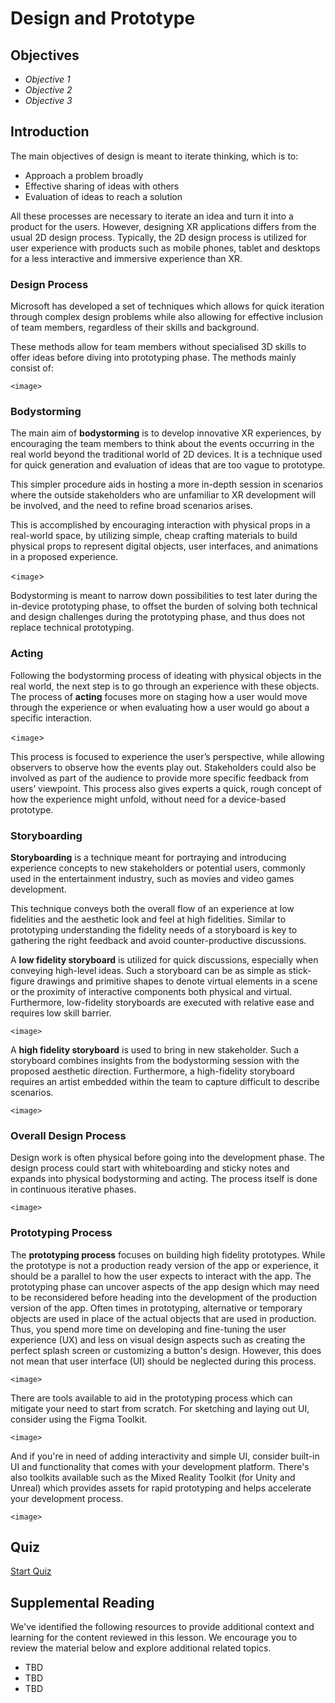 # Design and Prototype

## Objectives

- *Objective 1*
- *Objective 2*
- *Objective 3*

## Introduction

The main objectives of design is meant to iterate thinking, which is to:

- Approach a problem broadly
- Effective sharing of ideas with others
- Evaluation of ideas to reach a solution

All these processes are necessary to iterate an idea and turn it into a product for the users. However, designing XR applications differs from the usual 2D design process. Typically, the 2D design process is utilized for user experience with products such as mobile phones, tablet and desktops for a less interactive and immersive experience than XR.

### Design Process

Microsoft has developed a set of techniques which allows for quick iteration through complex design problems while also allowing for effective inclusion of team members, regardless of their skills and background.

These methods allow for team members without specialised 3D skills to offer ideas before diving into prototyping phase. The methods mainly consist of:

`<image>`

### Bodystorming

The main aim of **bodystorming** is to develop innovative XR experiences, by encouraging the team members to think about the events occurring in the real world beyond the traditional world of 2D devices. It is a technique used for quick generation and evaluation of ideas that are too vague to prototype.

This simpler procedure aids in hosting a more in-depth session in scenarios where the outside stakeholders who are unfamiliar to XR development will be involved, and the need to refine broad scenarios arises.

This is accomplished by encouraging interaction with physical props in a real-world space, by utilizing simple, cheap crafting materials to build physical props to represent digital objects, user interfaces, and animations in a proposed experience.

<`image`>

Bodystorming is meant to narrow down possibilities to test later during the in-device prototyping phase, to offset the burden of solving both technical and design challenges during the prototyping phase, and thus does not replace technical prototyping.

### Acting

Following the bodystorming process of ideating with physical objects in the real world, the next step is to go through an experience with these objects. The process of **acting** focuses more on staging how a user would move through the experience or when evaluating how a user would go about a specific interaction.

<`image`>

This process is focused to experience the user’s perspective, while allowing observers to observe how the events play out. Stakeholders could also be involved as part of the audience to provide more specific feedback from users’ viewpoint. This process also gives experts a quick, rough concept of how the experience might unfold, without need for a device-based prototype.

### Storyboarding

**Storyboarding** is a technique meant for portraying and introducing experience concepts to new stakeholders or potential users, commonly used in the entertainment industry, such as movies and video games development.

This technique conveys both the overall flow of an experience at low fidelities and the aesthetic look and feel at high fidelities. Similar to prototyping understanding the fidelity needs of a storyboard is key to gathering the right feedback and avoid counter-productive discussions.

A **low fidelity storyboard** is utilized for quick discussions, especially when conveying high-level ideas. Such a storyboard can be as simple as stick-figure drawings and primitive shapes to denote virtual elements in a scene or the proximity of interactive components both physical and virtual. Furthermore, low-fidelity storyboards are executed with relative ease and requires low skill barrier.

`<image>`

A **high fidelity storyboard** is used to bring in new stakeholder. Such a storyboard combines insights from the bodystorming session with the proposed aesthetic direction. Furthermore, a high-fidelity storyboard requires an artist embedded within the team to capture difficult to describe scenarios.

`<image>`

### Overall Design Process

Design work is often physical before going into the development phase. The design process could start with whiteboarding and sticky notes and expands into physical bodystorming and acting. The process itself is done in continuous iterative phases.

`<image>`

### Prototyping Process

The **prototyping process** focuses on building high fidelity prototypes. While the prototype is not a production ready version of the app or experience, it should be a parallel to how the user expects to interact with the app. The prototyping phase can uncover aspects of the app design which may need to be reconsidered before heading into the development of the production version of the app. Often times in prototyping, alternative or temporary objects are used in place of the actual objects that are used in production. Thus, you spend more time on developing and fine-tuning the user experience (UX) and less on visual design aspects such as creating the perfect splash screen or customizing a button's design. However, this does not mean that user interface (UI) should be neglected during this process.

`<image>`

There are tools available to aid in the prototyping process which can mitigate your need to start from scratch. For sketching and laying out UI, consider using the Figma Toolkit. 

`<image>`

And if you're in need of adding interactivity and simple UI, consider built-in UI and functionality that comes with your development platform. There's also toolkits available such as the Mixed Reality Toolkit (for Unity and Unreal) which provides assets for rapid prototyping and helps accelerate your development process.

`<image>`

## Quiz

[Start Quiz](LINK)

## Supplemental Reading

We've identified the following resources to provide additional context and learning for the content reviewed in this lesson. We encourage you to review the material below and explore additional related topics.

- TBD
- TBD
- TBD